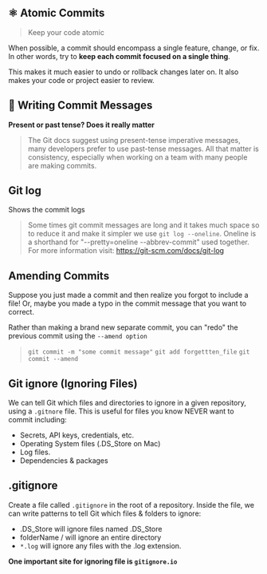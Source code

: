 ## ⚛️ Atomic Commits 

> Keep your code atomic

When possible, a commit should encompass a single feature, change, or fix. In other words, try to **keep each commit focused on a single thing**.

This makes it much easier to undo or rollback changes later on. It also makes your code or project easier to review.

## 📓 Writing Commit Messages
**Present or past tense? Does it really matter**
> The Git docs suggest using present-tense imperative messages, many developers prefer to use past-tense messages. All that matter is consistency, especially when working on a team with many people are making commits.

## Git log
Shows the commit logs

> Some times git commit messages are long and it takes much space so to reduce it and make it simpler we use `git log --oneline`. Oneline  is a shorthand for "--pretty=oneline --abbrev-commit" used together. For more information visit: https://git-scm.com/docs/git-log

## Amending Commits

Suppose you just made a commit and then realize you forgot to include a file! Or, maybe you made a typo in the commit message that you want to correct.

Rather than making a brand new separate commit, you can "redo" the previous commit using the `--amend option`

> `git commit -m "some commit message"`
> `git add forgettten_file`
> `git commit --amend`

## Git ignore (Ignoring Files)

We can tell Git which files and directories to ignore in a given repository, using a `.gitnore` file.
This is useful for files you know NEVER want to commit including:
- Secrets, API keys, credentials, etc.
- Operating System files (.DS_Store on Mac)
- Log files.
- Dependencies & packages

## .gitignore
Create a file called `.gitignore` in the root of a repository. Inside the file, we can write patterns to tell Git which files & folders to ignore:
-	.DS_Store will ignore files named .DS_Store
-	folderName / will ignore an entire directory
-	`*.log` will ignore any files with the .log extension.  

**One important site for ignoring file is `gitignore.io`**